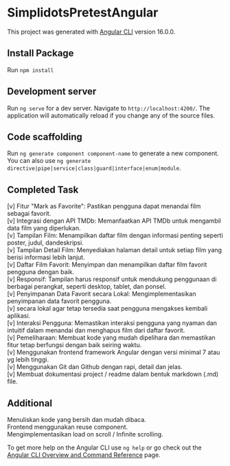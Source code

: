 # SimplidotsPretestAngular

This project was generated with [Angular CLI](https://github.com/angular/angular-cli) version 16.0.0.

## Install Package

Run `npm install`

## Development server

Run `ng serve` for a dev server. Navigate to `http://localhost:4200/`. The application will automatically reload if you change any of the source files.

## Code scaffolding

Run `ng generate component component-name` to generate a new component. You can also use `ng generate directive|pipe|service|class|guard|interface|enum|module`.

## Completed Task

[v] Fitur "Mark as Favorite": Pastikan pengguna dapat menandai film sebagai favorit. <br>
[v] Integrasi dengan API TMDb: Memanfaatkan API TMDb untuk mengambil data film yang diperlukan. <br>
[v] Tampilan Film: Menampilkan daftar film dengan informasi penting seperti poster, judul, dandeskripsi. <br>
[v] Tampilan Detail Film: Menyediakan halaman detail untuk setiap film yang berisi informasi lebih lanjut. <br>
[v] Daftar Film Favorit: Menyimpan dan menampilkan daftar film favorit pengguna dengan baik. <br>
[v] Responsif: Tampilan harus responsif untuk mendukung penggunaan di berbagai perangkat, seperti desktop, tablet, dan ponsel. <br>
[v] Penyimpanan Data Favorit secara Lokal: Mengimplementasikan penyimpanan data favorit pengguna. <br>
[v] secara lokal agar tetap tersedia saat pengguna mengakses kembali aplikasi. <br>
[v] Interaksi Pengguna: Memastikan interaksi pengguna yang nyaman dan intuitif dalam menandai dan menghapus film dari daftar favorit. <br>
[v] Pemeliharaan: Membuat kode yang mudah dipelihara dan memastikan fitur tetap berfungsi dengan baik seiring waktu. <br>
[v] Menggunakan frontend framework Angular dengan versi minimal 7 atau yg lebih tinggi. <br>
[v] Menggunakan Git dan Github dengan rapi, detail dan jelas. <br>
[v] Membuat dokumentasi project / readme dalam bentuk markdown (.md) file. <br>

## Additional

Menuliskan kode yang bersih dan mudah dibaca. <br>
Frontend menggunakan reuse component. <br>
Mengimplementasikan load on scroll / Infinite scrolling. <br>

To get more help on the Angular CLI use `ng help` or go check out the [Angular CLI Overview and Command Reference](https://angular.io/cli) page.
